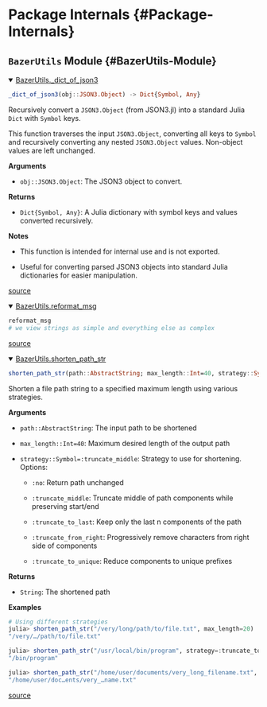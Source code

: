 
# Package Internals {#Package-Internals}

## `BazerUtils` Module {#BazerUtils-Module}
<details class='jldocstring custom-block' open>
<summary><a id='BazerUtils._dict_of_json3-Tuple{JSON3.Object}' href='#BazerUtils._dict_of_json3-Tuple{JSON3.Object}'><span class="jlbinding">BazerUtils._dict_of_json3</span></a> <Badge type="info" class="jlObjectType jlMethod" text="Method" /></summary>



```julia
_dict_of_json3(obj::JSON3.Object) -> Dict{Symbol, Any}
```


Recursively convert a `JSON3.Object` (from JSON3.jl) into a standard Julia `Dict` with `Symbol` keys.

This function traverses the input `JSON3.Object`, converting all keys to `Symbol` and recursively converting any nested `JSON3.Object` values. Non-object values are left unchanged.

**Arguments**
- `obj::JSON3.Object`: The JSON3 object to convert.
  

**Returns**
- `Dict{Symbol, Any}`: A Julia dictionary with symbol keys and values converted recursively.
  

**Notes**
- This function is intended for internal use and is not exported.
  
- Useful for converting parsed JSON3 objects into standard Julia dictionaries for easier manipulation.
  


<Badge type="info" class="source-link" text="source"><a href="https://github.com/LouLouLibs/BazerUtils.jl/blob/272968e27dd20b352ba1a87d1893985afe975c65/src/JSONLines.jl#L223-L239" target="_blank" rel="noreferrer">source</a></Badge>

</details>

<details class='jldocstring custom-block' open>
<summary><a id='BazerUtils.reformat_msg-Tuple{Any}' href='#BazerUtils.reformat_msg-Tuple{Any}'><span class="jlbinding">BazerUtils.reformat_msg</span></a> <Badge type="info" class="jlObjectType jlMethod" text="Method" /></summary>



```julia
reformat_msg
# we view strings as simple and everything else as complex
```



<Badge type="info" class="source-link" text="source"><a href="https://github.com/LouLouLibs/BazerUtils.jl/blob/272968e27dd20b352ba1a87d1893985afe975c65/src/CustomLogger.jl#L362-L365" target="_blank" rel="noreferrer">source</a></Badge>

</details>

<details class='jldocstring custom-block' open>
<summary><a id='BazerUtils.shorten_path_str-Tuple{AbstractString}' href='#BazerUtils.shorten_path_str-Tuple{AbstractString}'><span class="jlbinding">BazerUtils.shorten_path_str</span></a> <Badge type="info" class="jlObjectType jlMethod" text="Method" /></summary>



```julia
shorten_path_str(path::AbstractString; max_length::Int=40, strategy::Symbol=:truncate_middle)
```


Shorten a file path string to a specified maximum length using various strategies.

**Arguments**
- `path::AbstractString`: The input path to be shortened
  
- `max_length::Int=40`: Maximum desired length of the output path
  
- `strategy::Symbol=:truncate_middle`: Strategy to use for shortening. Options:
  - `:no`: Return path unchanged
    
  - `:truncate_middle`: Truncate middle of path components while preserving start/end
    
  - `:truncate_to_last`: Keep only the last n components of the path
    
  - `:truncate_from_right`: Progressively remove characters from right side of components
    
  - `:truncate_to_unique`: Reduce components to unique prefixes
    
  

**Returns**
- `String`: The shortened path
  

**Examples**

```julia
# Using different strategies
julia> shorten_path_str("/very/long/path/to/file.txt", max_length=20)
"/very/…/path/to/file.txt"

julia> shorten_path_str("/usr/local/bin/program", strategy=:truncate_to_last, max_length=20)
"/bin/program"

julia> shorten_path_str("/home/user/documents/very_long_filename.txt", strategy=:truncate_middle)
"/home/user/doc…ents/very_…name.txt"
```



<Badge type="info" class="source-link" text="source"><a href="https://github.com/LouLouLibs/BazerUtils.jl/blob/272968e27dd20b352ba1a87d1893985afe975c65/src/CustomLogger.jl#L511-L541" target="_blank" rel="noreferrer">source</a></Badge>

</details>

